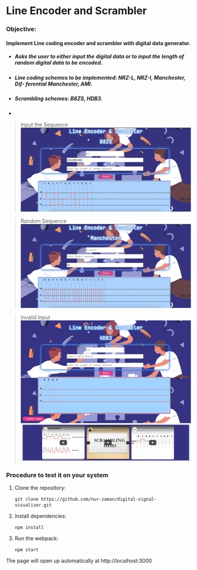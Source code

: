 # Line Encoder and Scrambler 
### Objective: 
#### Implement Line coding encoder and scrambler with digital data generator.

- #####  Asks the user to either input the digital data or to input the length of random digital data to be encoded.
- #####  Line coding schemes to be implemented: NRZ-L, NRZ-I, Manchester, Dif- ferential Manchester, AMI.
- #####  Scrambling schemes: B8ZS, HDB3.
- 
> Input the Sequence 
![Input the Sequence](https://github.com/RakshitGupta621/Line-Encoder/blob/main/src/screenshots/input_the_sequence.png?raw=true )

> Random Sequence
![Random Sequence](https://github.com/RakshitGupta621/Line-Encoder/blob/main/src/screenshots/random_sequence.png?raw=true)

> Invalid Input
![Invalid Input](https://github.com/RakshitGupta621/Line-Encoder/blob/main/src/screenshots/invalid_sequence.png?raw=true)


### Procedure to test it on your system

1.  Clone the repository:

        git clone https://github.com/nur-zaman/digital-signal-visualizer.git

2.  Install dependencies:

        npm install

3.  Run the webpack:

        npm start

The page will open up automatically at http://localhost:3000 






